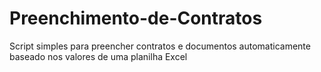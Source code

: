 # Preenchimento-de-Contratos
Script simples para preencher contratos e documentos automaticamente baseado nos valores de uma planilha Excel

